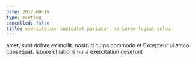 ```yaml
---
date: 2017-09-19
type: meeting
cancelled: false
title: exercitation cupidatat pariatur. ad Lorem fugiat culpa
---
```

amet, sunt dolore ex mollit. nostrud culpa commodo et Excepteur ullamco consequat. labore ut laboris nulla exercitation deserunt